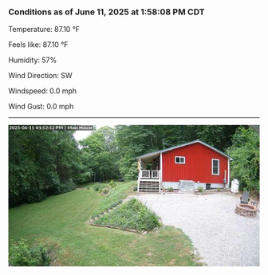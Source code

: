 ### Conditions as of June 11, 2025 at 1:58:08 PM CDT 

Temperature: 87.10 &deg;F

Feels like: 87.10 &deg;F

Humidity: 57%

Wind Direction: SW

Windspeed: 0.0 mph

Wind Gust: 0.0 mph

---

<img src="./images/latest.jpeg"/>

